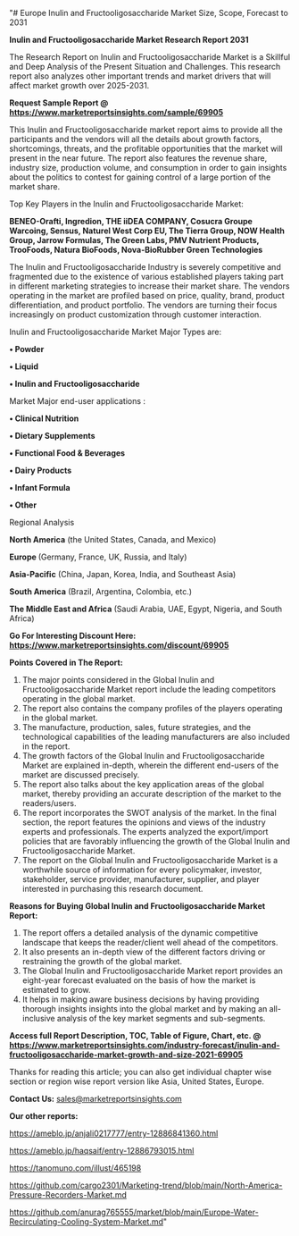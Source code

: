 "# Europe Inulin and Fructooligosaccharide Market Size, Scope, Forecast to 2031

<strong>Inulin and Fructooligosaccharide Market Research Report 2031</strong>

The Research Report on Inulin and Fructooligosaccharide Market is a Skillful and Deep Analysis of the Present Situation and Challenges. This research report also analyzes other important trends and market drivers that will affect market growth over 2025-2031.

<strong>Request Sample Report @ <a href=https://www.marketreportsinsights.com/sample/69905>https://www.marketreportsinsights.com/sample/69905</a></strong>

This Inulin and Fructooligosaccharide market report aims to provide all the participants and the vendors will all the details about growth factors, shortcomings, threats, and the profitable opportunities that the market will present in the near future. The report also features the revenue share, industry size, production volume, and consumption in order to gain insights about the politics to contest for gaining control of a large portion of the market share.

Top Key Players in the Inulin and Fructooligosaccharide Market:

<strong>BENEO-Orafti, Ingredion, THE iiDEA COMPANY, Cosucra Groupe Warcoing, Sensus, Naturel West Corp EU, The Tierra Group, NOW Health Group, Jarrow Formulas, The Green Labs, PMV Nutrient Products, TrooFoods, Natura BioFoods, Nova-BioRubber Green Technologies</strong>

The Inulin and Fructooligosaccharide Industry is severely competitive and fragmented due to the existence of various established players taking part in different marketing strategies to increase their market share. The vendors operating in the market are profiled based on price, quality, brand, product differentiation, and product portfolio. The vendors are turning their focus increasingly on product customization through customer interaction.

Inulin and Fructooligosaccharide Market Major Types are:

<strong>• Powder

• Liquid

• Inulin and Fructooligosaccharide</strong>

Market Major end-user applications :

<strong>• Clinical Nutrition

• Dietary Supplements

• Functional Food & Beverages

• Dairy Products

• Infant Formula

• Other</strong>

Regional Analysis

</u><strong><b>North America</b></strong> (the United States, Canada, and Mexico)

<strong><b>Europe </b></strong>(Germany, France, UK, Russia, and Italy)

<strong><b>Asia-Pacific</b></strong> (China, Japan, Korea, India, and Southeast Asia)

<strong><b>South America</b></strong> (Brazil, Argentina, Colombia, etc.)

<strong><b>The Middle East and Africa</b></strong> (Saudi Arabia, UAE, Egypt, Nigeria, and South Africa)

<strong>Go For Interesting Discount Here: <a href=https://www.marketreportsinsights.com/discount/69905>https://www.marketreportsinsights.com/discount/69905</a></strong>

<strong>Points Covered in The Report:</strong>
<ol>
  <li>The major points considered in the Global Inulin and Fructooligosaccharide Market report include the leading competitors operating in the global market.</li>
  <li>The report also contains the company profiles of the players operating in the global market.</li>
  <li>The manufacture, production, sales, future strategies, and the technological capabilities of the leading manufacturers are also included in the report.</li>
  <li>The growth factors of the Global Inulin and Fructooligosaccharide Market are explained in-depth, wherein the different end-users of the market are discussed precisely.</li>
  <li>The report also talks about the key application areas of the global market, thereby providing an accurate description of the market to the readers/users.</li>
  <li>The report incorporates the SWOT analysis of the market. In the final section, the report features the opinions and views of the industry experts and professionals. The experts analyzed the export/import policies that are favorably influencing the growth of the Global Inulin and Fructooligosaccharide Market.</li>
  <li>The report on the Global Inulin and Fructooligosaccharide Market is a worthwhile source of information for every policymaker, investor, stakeholder, service provider, manufacturer, supplier, and player interested in purchasing this research document.</li>
</ol>
<strong>Reasons for Buying Global Inulin and Fructooligosaccharide Market Report:</strong>

<ol>
  <li>The report offers a detailed analysis of the dynamic competitive landscape that keeps the reader/client well ahead of the competitors.</li>
  <li>It also presents an in-depth view of the different factors driving or restraining the growth of the global market.</li>
  <li>The Global Inulin and Fructooligosaccharide Market report provides an eight-year forecast evaluated on the basis of how the market is estimated to grow.</li>
  <li>It helps in making aware business decisions by having providing thorough insights insights into the global market and by making an all-inclusive analysis of the key market segments and sub-segments.</li>
</ol>
<strong>Access full Report Description, TOC, Table of Figure, Chart, etc. @ <a href=https://www.marketreportsinsights.com/industry-forecast/inulin-and-fructooligosaccharide-market-growth-and-size-2021-69905>https://www.marketreportsinsights.com/industry-forecast/inulin-and-fructooligosaccharide-market-growth-and-size-2021-69905</a></strong>


Thanks for reading this article; you can also get individual chapter wise section or region wise report version like Asia, United States, Europe.

<strong>Contact Us:</strong>
sales@marketreportsinsights.com

<strong>Our other reports:</strong>

<a href=https://ameblo.jp/anjali0217777/entry-12886841360.html>https://ameblo.jp/anjali0217777/entry-12886841360.html</a>

<a href=https://ameblo.jp/haqsaif/entry-12886793015.html>https://ameblo.jp/haqsaif/entry-12886793015.html</a>

<a href=https://tanomuno.com/illust/465198>https://tanomuno.com/illust/465198</a>

<a href=https://github.com/cargo2301/Marketing-trend/blob/main/North-America-Pressure-Recorders-Market.md>https://github.com/cargo2301/Marketing-trend/blob/main/North-America-Pressure-Recorders-Market.md</a>

<a href=https://github.com/anurag765555/market/blob/main/Europe-Water-Recirculating-Cooling-System-Market.md>https://github.com/anurag765555/market/blob/main/Europe-Water-Recirculating-Cooling-System-Market.md</a>"
